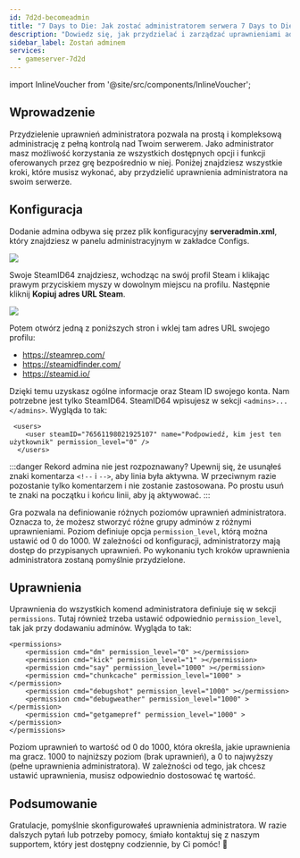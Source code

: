 ```yaml
---
id: 7d2d-becomeadmin
title: "7 Days to Die: Jak zostać administratorem serwera 7 Days to Die"
description: "Dowiedz się, jak przydzielać i zarządzać uprawnieniami administratora, aby mieć pełną kontrolę nad serwerem i dostosować role adminów → Sprawdź teraz"
sidebar_label: Zostań adminem
services:
  - gameserver-7d2d
---
```


import InlineVoucher from '@site/src/components/InlineVoucher';

## Wprowadzenie
Przydzielenie uprawnień administratora pozwala na prostą i kompleksową administrację z pełną kontrolą nad Twoim serwerem. Jako administrator masz możliwość korzystania ze wszystkich dostępnych opcji i funkcji oferowanych przez grę bezpośrednio w niej. Poniżej znajdziesz wszystkie kroki, które musisz wykonać, aby przydzielić uprawnienia administratora na swoim serwerze.  
<InlineVoucher />

## Konfiguracja
Dodanie admina odbywa się przez plik konfiguracyjny **serveradmin.xml**, który znajdziesz w panelu administracyjnym w zakładce Configs.

![](https://screensaver01.zap-hosting.com/index.php/s/wXpLL2qyZE2zCYa/preview)

Swoje SteamID64 znajdziesz, wchodząc na swój profil Steam i klikając prawym przyciskiem myszy w dowolnym miejscu na profilu. Następnie kliknij **Kopiuj adres URL Steam**. 

![](https://screensaver01.zap-hosting.com/index.php/s/Q9WJ8GwbHCmTRPx/preview)

Potem otwórz jedną z poniższych stron i wklej tam adres URL swojego profilu:

- https://steamrep.com/
- https://steamidfinder.com/
- https://steamid.io/

Dzięki temu uzyskasz ogólne informacje oraz Steam ID swojego konta. Nam potrzebne jest tylko SteamID64. SteamID64 wpisujesz w sekcji ``<admins>...</admins>``. Wygląda to tak:

```
 <users>
    <user steamID="76561198021925107" name="Podpowiedź, kim jest ten użytkownik" permission_level="0" />
  </users>
```

:::danger  Rekord admina nie jest rozpoznawany? 
Upewnij się, że usunąłeś znaki komentarza `<!--` i `-->`, aby linia była aktywna. W przeciwnym razie pozostanie tylko komentarzem i nie zostanie zastosowana. Po prostu usuń te znaki na początku i końcu linii, aby ją aktywować.
:::

Gra pozwala na definiowanie różnych poziomów uprawnień administratora. Oznacza to, że możesz stworzyć różne grupy adminów z różnymi uprawnieniami. Poziom definiuje opcja ``permission_level``, którą można ustawić od 0 do 1000. W zależności od konfiguracji, administratorzy mają dostęp do przypisanych uprawnień. Po wykonaniu tych kroków uprawnienia administratora zostaną pomyślnie przydzielone. 

## Uprawnienia

Uprawnienia do wszystkich komend administratora definiuje się w sekcji ``permissions``. Tutaj również trzeba ustawić odpowiednio ``permission_level``, tak jak przy dodawaniu adminów. Wygląda to tak:

```
<permissions>
	<permission cmd="dm" permission_level="0" ></permission>
	<permission cmd="kick" permission_level="1" ></permission>
	<permission cmd="say" permission_level="1000" ></permission>
    <permission cmd="chunkcache" permission_level="1000" ></permission>
    <permission cmd="debugshot" permission_level="1000" ></permission>
    <permission cmd="debugweather" permission_level="1000" ></permission>
    <permission cmd="getgamepref" permission_level="1000" ></permission>
</permissions>
```

Poziom uprawnień to wartość od 0 do 1000, która określa, jakie uprawnienia ma gracz. 1000 to najniższy poziom (brak uprawnień), a 0 to najwyższy (pełne uprawnienia administratora). W zależności od tego, jak chcesz ustawić uprawnienia, musisz odpowiednio dostosować tę wartość. 

## Podsumowanie

Gratulacje, pomyślnie skonfigurowałeś uprawnienia administratora. W razie dalszych pytań lub potrzeby pomocy, śmiało kontaktuj się z naszym supportem, który jest dostępny codziennie, by Ci pomóc! 🙂

<InlineVoucher />